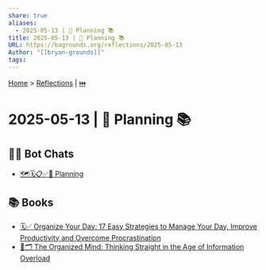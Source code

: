 ```yaml
---
share: true
aliases:
  - 2025-05-13 | 🔮 Planning 📚
title: 2025-05-13 | 🔮 Planning 📚
URL: https://bagrounds.org/reflections/2025-05-13
Author: "[[bryan-grounds]]"
tags: 
---
```

[Home](../index.md) > [Reflections](./index.md) | [⏮️](./2025-05-12.md)  
# 2025-05-13 | 🔮 Planning 📚  
## 🤖💬 Bot Chats  
- [🗺️🗓️📋✅🔮 Planning](../bot-chats/planning.md)  
  
## 📚 Books  
- [🗓️✅ Organize Your Day: 17 Easy Strategies to Manage Your Day, Improve Productivity and Overcome Procrastination](../books/organize-your-day-17-easy-strategies-to-manage-your-day-improve-productivity-and-overcome-procrastination.md)  
- [🧠🗂️ The Organized Mind: Thinking Straight in the Age of Information Overload](../books/the-organized-mind-thinking-straight-in-the-age-of-information-overload.md)  
